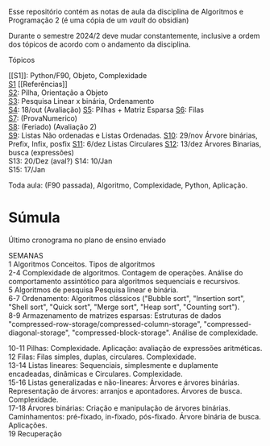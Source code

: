 Esse repositório contém as notas de aula da disciplina de Algoritmos e Programação 2 (é uma cópia de um *vault* do obsidian)  

Durante o semestre 2024/2 deve mudar constantemente, inclusive a ordem dos tópicos de acordo com o andamento da disciplina.

Tópicos

[[S1]]: Python/F90, Objeto, Complexidade  
[S1](S1.md)
	[[Referências]]  
[S2](S2.md): Pilha, Orientação a Objeto  
[S3](S3.md): Pesquisa Linear x binária, Ordenamento  
[S4](S4.md): 18/out (Avaliação)
[S5](S5.md): Pilhas + Matriz Esparsa
[S6](S6.md): Filas  
[S7](S7.md): (ProvaNumerico)  
[S8](S8.md): (Feriado) (Avaliação 2)  
[S9](S9.md):  Listas Não ordenadas e Listas Ordenadas.
[S10](S10.md): 29/nov Árvore binárias,  Prefix, Infix, posfix
[S11](S11.md): 6/dez  Listas Circulares
[S12](S12.md): 13/dez Árvores Binarias, busca (expressões)   
S13: 20/Dez (aval?) 
S14: 10/Jan  
S15: 17/Jan  

Toda aula: (F90 passada), Algoritmo, Complexidade, Python, Aplicação.


# Súmula

Último cronograma no plano de ensino enviado

SEMANAS  
1   Algoritmos Conceitos. Tipos de algoritmos  
2-4 Complexidade de algoritmos. Contagem de operações. Análise do comportamento assintótico para algoritmos sequenciais e recursivos.  
5   Algoritmos de pesquisa Pesquisa linear e binária.  
6-7 Ordenamento: Algoritmos clássicos ("Bubble sort", "Insertion sort", "Shell sort", "Quick sort", "Merge sort", "Heap sort", "Counting sort").  
8-9 Armazenamento de matrizes esparsas:  Estruturas de dados "compressed-row-storage/compressed-column-storage", "compressed-diagonal-storage", "compressed-block-storage". Análise de complexidade.

10-11 Pilhas:  Complexidade. Aplicação: avaliação de expressões aritméticas.  
12    Filas:   Filas simples, duplas, circulares. Complexidade.  
13-14 Listas lineares:  Sequenciais, simplesmente e duplamente encadeadas, dinâmicas e Circulares. Complexidade.  
15-16 Listas generalizadas e não-lineares:  Árvores e árvores binárias. Representação de árvores: arranjos e apontadores. Árvores de busca. Complexidade.  
17-18 Árvores binárias: Criação e manipulação de árvores binárias. Caminhamentos: pré-fixado, in-fixado, pós-fixado. Árvore binária de busca. Aplicações.  
19 Recuperação
